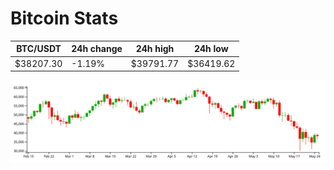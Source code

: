 # Bitcoin Stats

BTC/USDT|24h change|24h high|24h low|
|---|---|---|---|
|$38207.30|-1.19%|$39791.77|$36419.62|

<img src="./chart.svg">
